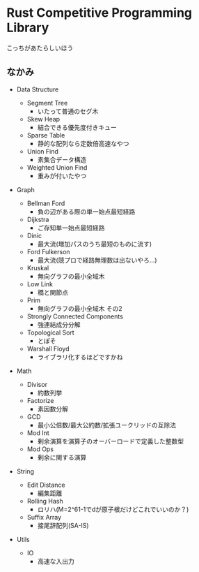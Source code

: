 # Rust Competitive Programming Library

こっちがあたらしいほう

## なかみ

- Data Structure
    - Segment Tree
        - いたって普通のセグ木
    - Skew Heap
        - 結合できる優先度付きキュー
    - Sparse Table
        - 静的な配列なら定数倍高速なやつ
    - Union Find
        - 素集合データ構造
    - Weighted Union Find
        - 重みが付いたやつ

- Graph
    - Bellman Ford
        - 負の辺がある際の単一始点最短経路
    - Dijkstra
        - ご存知単一始点最短経路
    - Dinic
        - 最大流(増加パスのうち最短のものに流す)
    - Ford Fulkerson
        - 最大流(競プロで経路無理数は出ないやろ...)
    - Kruskal
        - 無向グラフの最小全域木
    - Low Link
        - 橋と関節点
    - Prim
        - 無向グラフの最小全域木 その2
    - Strongly Connected Components
        - 強連結成分分解
    - Topological Sort
        - とぽそ
    - Warshall Floyd
        - ライブラリ化するほどですかね

- Math
    - Divisor
        - 約数列挙
    - Factorize
        - 素因数分解
    - GCD
        - 最小公倍数/最大公約数/拡張ユークリッドの互除法
    - Mod Int
        - 剰余演算を演算子のオーバーロードで定義した整数型
    - Mod Ops
        - 剰余に関する演算

- String
    - Edit Distance
        - 編集距離
    - Rolling Hash
        - ロリハ(M=2^61-1でdが原子根だけどこれでいいのか？)
    - Suffix Array
        - 接尾辞配列(SA-IS)

- Utils
    - IO
        - 高速な入出力

